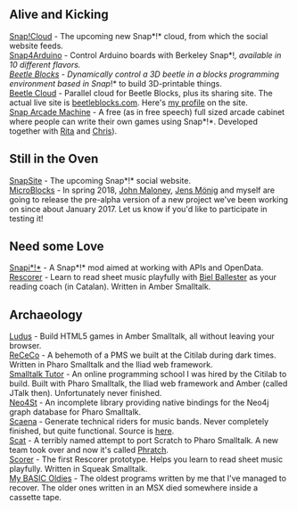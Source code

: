 ## Alive and Kicking
[Snap!Cloud](https://snap-cloud.cs10.org) - The upcoming new Snap*!* cloud, from which the social website feeds.  
[Snap4Arduino](http://snap4arduino.rocks) - Control Arduino boards with Berkeley Snap*!*, available in 10 different flavors.  
[Beetle Blocks](http://beetleblocks.com) - Dynamically control a 3D beetle in a blocks programming environment based in Snap*!* to build 3D-printable things.  
[Beetle Cloud](https://github.com/bromagosa/beetleCloud) - Parallel cloud for Beetle Blocks, plus its sharing site. The actual live site is [beetleblocks.com](http://beetleblocks.com). Here's [my profile](http://beetleblocks.com/users/bromagosa) on the site.  
[Snap Arcade Machine](http://snaparcade.cat) - A free (as in free speech) full sized arcade cabinet where people can write their own games using Snap*!*. Developed together with [Rita](http://gamifi.cat) and [Chris](http://gatopelao.org/)).  


## Still in the Oven
[SnapSite](https://github.com/bromagosa/SnapSite) - The upcoming Snap*!* social website.  
[MicroBlocks](http://microblocks.fun) - In spring 2018, [John Maloney](https://harc.ycr.org/member/john_maloney/), [Jens Mönig](https://github.com/jmoenig) and myself are going to release the pre-alpha version of a new project we've been working on since about January 2017. Let us know if you'd like to participate in testing it!  


## Need some Love
[Snapi*!*](http://snapi.citilab.eu) - A Snap*!* mod aimed at working with APIs and OpenData.  
[Rescorer](http://bromagosa.github.io/rescorer/) - Learn to read sheet music playfully with [Biel Ballester](https://en.wikipedia.org/wiki/Biel_Ballester) as your reading coach (in Catalan). Written in Amber Smalltalk.  


## Archaeology
[Ludus](http://bromagosa.github.io/Ludus/) - Build HTML5 games in Amber Smalltalk, all without leaving your browser.  
[ReCeCo](http://smalltalkhub.com/#!/~Citilab/ReCeCo) - A behemoth of a PMS we built at the Citilab during dark times. Written in Pharo Smalltalk and the Iliad web framework.  
[Smalltalk Tutor](http://www.squeaksource.com/smalltalkTutor.html) - An online programming school I was hired by the Citilab to build. Built with Pharo Smalltalk, the Iliad web framework and Amber (called JTalk then). Unfortunately never finished.  
[Neo4St](http://smalltalkhub.com/#!/~Citilab/Neo4St) - An incomplete library providing native bindings for the Neo4j graph database for Pharo Smalltalk.  
[Scaena](http://scaenaweb.citilab.eu:8081/scaena) - Generate technical riders for music bands. Never completely finished, but quite functional. Source is [here](http://www.squeaksource.com/scaena).  
[Scat](https://code.google.com/archive/p/scat/) - A terribly named attempt to port Scratch to Pharo Smalltalk. A new team took over and now it's called [Phratch](http://www.phratch.com).  
[Scorer](https://sourceforge.net/projects/scorer/) - The first Rescorer prototype. Helps you learn to read sheet music playfully. Written in Squeak Smalltalk.  
[My BASIC Oldies](https://github.com/bromagosa/myBasicOldies) - The oldest programs written by me that I've managed to recover. The older ones written in an MSX died somewhere inside a cassette tape.  
